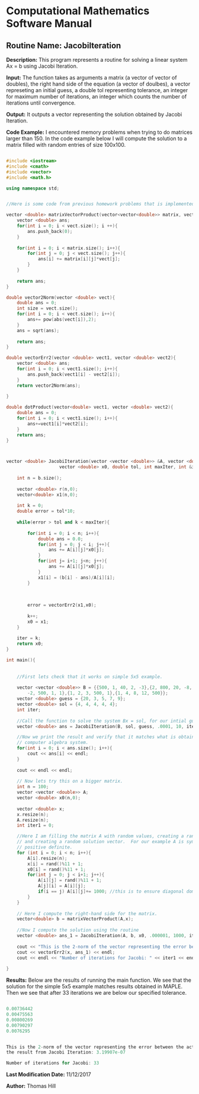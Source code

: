 # Computational Mathematics Software Manual

## **Routine Name:** JacobiIteration  

**Description:** This program represents a routine for solving a linear system Ax = b
using Jacobi Iteration.  

**Input:**  The function takes as arguments a matrix (a vector of vector of doubles), 
the right hand side of the equation (a vector of doulbes), a vector represeting an initial
guess, a double tol representing tolerance, an integer for maximum number of iterations,
an integer which counts the number of iterations until convergence.  

**Output:** It outputs a vector representing the solution obtained by Jacobi Iteration.

**Code Example:** I encountered memory problems when trying to do matrices larger than 150. 
In the code example below I will compute the solution to a matrix filled with random entries 
of size 100x100.  

```C++

#include <iostream>
#include <cmath>
#include <vector>
#include <math.h>

using namespace std;


//Here is some code from previous homework problems that is implemented here.

vector <double> matrixVectorProduct(vector<vector<double>> matrix, vector<double> vect){
    vector <double> ans; 
    for(int i = 0; i < vect.size(); i ++){
        ans.push_back(0); 
    }
    
    for(int i = 0; i < matrix.size(); i++){
        for(int j = 0; j < vect.size(); j++){
            ans[i] += matrix[i][j]*vect[j];
        }
    }
    
    return ans; 
}

double vector2Norm(vector <double> vect){
    double ans = 0;
    int size = vect.size();
    for(int i = 0; i < vect.size(); i++){
        ans+= pow(abs(vect[i]),2);
    }
    ans = sqrt(ans);
    
    return ans; 
}

double vectorErr2(vector <double> vect1, vector <double> vect2){
    vector <double> ans; 
    for(int i = 0; i < vect1.size(); i++){
        ans.push_back(vect1[i] - vect2[i]);
    }
    return vector2Norm(ans);
    
}

double dotProduct(vector<double> vect1, vector <double> vect2){
    double ans = 0;
    for(int i = 0; i < vect1.size(); i++){
        ans+=vect1[i]*vect2[i];
    }
    return ans; 
}



vector <double> JacobiIteration(vector <vector <double>> &A, vector <double> b, 
                    vector <double> x0, double tol, int maxIter, int &iter){
    
    int n = b.size();
    
    vector <double> r(n,0); 
    vector<double> x1(n,0); 
    
    int k = 0; 
    double error = tol*10; 
    
    while(error > tol and k < maxIter){
        
        for(int i = 0; i < n; i++){
            double ans = 0.0; 
            for(int j = 0; j < i; j++){
                ans += A[i][j]*x0[j];
            }
            for(int j= i+1; j<n; j++){
                ans += A[i][j]*x0[j];
            }
            x1[i] = (b[i] - ans)/A[i][i];
        }
        
     
        
        error = vectorErr2(x1,x0);
        
        k++;
        x0 = x1; 
    }
    
    iter = k; 
    return x0; 
}

int main(){
    
    
    //First lets check that it works on simple 5x5 example.  
    
    vector <vector <double>> B = {{500, 1, 40, 2, -3},{2, 800, 20, -8, 11},{-1, 
        -2, 500, 1, 1},{1, 2, 3, 500, 1},{1, 4, 8, 12, 500}};
    vector <double> guess = {20, 3, 5, 7, 9};
    vector <double> sol = {4, 4, 4, 4, 4};
    int iter; 
    
    //Call the function to solve the system Bx = sol, for our intial guess.
    vector <double> ans = JacobiIteration(B, sol, guess, .0001, 10, iter); 

    //Now we print the result and verify that it matches what is obtained from a 
    // computer algebra system.  
    for(int i = 0; i < ans.size(); i++){
        cout << ans[i] << endl; 
    }
    
    cout << endl << endl; 
       
    // Now lets try this on a bigger matrix.  
    int n = 100;
    vector <vector <double>> A; 
    vector <double> x0(n,0); 
    
    vector <double> x;
    x.resize(n); 
    A.resize(n);
    int iter1 = 0; 

    //Here I am filling the matrix A with random values, creating a random guess,
    // and creating a random solution vector.  For our example A is symmetric, 
    // positive definite.  
    for (int i = 0; i < n; i++){
        A[i].resize(n);
        x[i] = rand()%11 + 1;
        x0[i] = rand()%11 + 1;
        for(int j = 0; j < i+1; j++){
            A[i][j] = rand()%11 + 1; 
            A[j][i] = A[i][j]; 
            if(i == j) A[i][j]+= 1000; //this is to ensure diagonal dominance.  
        }
    }
    
    // Here I compute the right-hand side for the matrix.  
    vector<double> b = matrixVectorProduct(A,x);
    
    //Now I compute the solution using the routine 
    vector <double> ans_1 = JacobiIteration(A, b, x0, .000001, 1000, iter1); 
        
    cout << "This is the 2-norm of the vector representing the error between the actual value and the result from Jacobi Iteration: "; 
    cout << vectorErr2(x, ans_1) << endl; 
    cout << endl << "Number of iterations for Jacobi: " << iter1 << endl << endl; 
       
}
```

**Results:** Below are the results of running the main function.  We see that the solution
for the simple 5x5 example matches results obtained in MAPLE.  Then we see that after 33
iterations we are below our specified tolerance.  

```C++

0.00736442
0.00475563
0.00800269
0.00790297
0.0076295


This is the 2-norm of the vector representing the error between the actual value and 
the result from Jacobi Iteration: 3.19907e-07

Number of iterations for Jacobi: 33
```

**Last Modification Date:** 11/12/2017

**Author:** Thomas Hill
